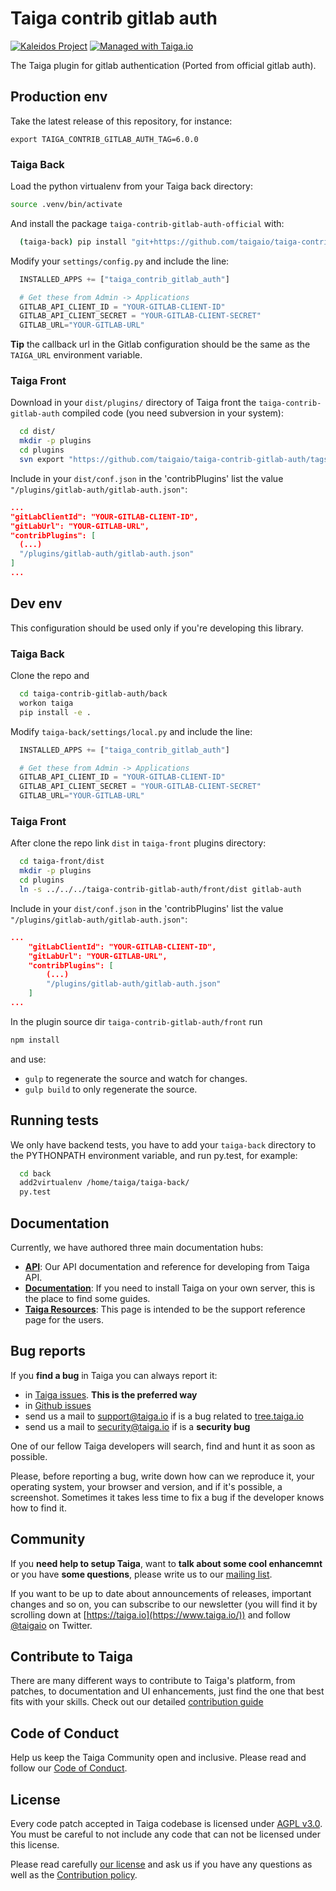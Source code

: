 Taiga contrib gitlab auth
=========================

[![Kaleidos Project](http://kaleidos.net/static/img/badge.png)](https://github.com/kaleidos "Kaleidos Project")
[![Managed with Taiga.io](https://img.shields.io/badge/managed%20with-TAIGA.io-709f14.svg)](https://tree.taiga.io/project/taiga/ "Managed with Taiga.io")

The Taiga plugin for gitlab authentication (Ported from official gitlab auth).

## Production env

Take the latest release of this repository, for instance:

```
export TAIGA_CONTRIB_GITLAB_AUTH_TAG=6.0.0
```

### Taiga Back

Load the python virtualenv from your Taiga back directory:

```bash
source .venv/bin/activate
```

And install the package `taiga-contrib-gitlab-auth-official` with:

```bash
  (taiga-back) pip install "git+https://github.com/taigaio/taiga-contrib-gitlab-auth.git@${TAIGA_CONTRIB_GITLAB_AUTH_TAG}#egg=taiga-contrib-gitlab-auth-official&subdirectory=back"
```

Modify your `settings/config.py` and include the line:

```python
  INSTALLED_APPS += ["taiga_contrib_gitlab_auth"]

  # Get these from Admin -> Applications
  GITLAB_API_CLIENT_ID = "YOUR-GITLAB-CLIENT-ID"
  GITLAB_API_CLIENT_SECRET = "YOUR-GITLAB-CLIENT-SECRET"
  GITLAB_URL="YOUR-GITLAB-URL"
```

**Tip** the callback url in the Gitlab configuration should be the same as the `TAIGA_URL` environment variable.


### Taiga Front

Download in your `dist/plugins/` directory of Taiga front the `taiga-contrib-gitlab-auth` compiled code (you need subversion in your system):

```bash
  cd dist/
  mkdir -p plugins
  cd plugins
  svn export "https://github.com/taigaio/taiga-contrib-gitlab-auth/tags/${TAIGA_CONTRIB_GITLAB_AUTH_TAG}/front/dist"  "gitlab-auth"
```

Include in your `dist/conf.json` in the 'contribPlugins' list the value `"/plugins/gitlab-auth/gitlab-auth.json"`:

```json
...
"gitLabClientId": "YOUR-GITLAB-CLIENT-ID",
"gitLabUrl": "YOUR-GITLAB-URL",
"contribPlugins": [
  (...)
  "/plugins/gitlab-auth/gitlab-auth.json"
]
...
```

## Dev env

This configuration should be used only if you're developing this library.

### Taiga Back

Clone the repo and

```bash
  cd taiga-contrib-gitlab-auth/back
  workon taiga
  pip install -e .
```

Modify `taiga-back/settings/local.py` and include the line:

```python
  INSTALLED_APPS += ["taiga_contrib_gitlab_auth"]

  # Get these from Admin -> Applications
  GITLAB_API_CLIENT_ID = "YOUR-GITLAB-CLIENT-ID"
  GITLAB_API_CLIENT_SECRET = "YOUR-GITLAB-CLIENT-SECRET"
  GITLAB_URL="YOUR-GITLAB-URL"

```

### Taiga Front

After clone the repo link `dist` in `taiga-front` plugins directory:

```bash
  cd taiga-front/dist
  mkdir -p plugins
  cd plugins
  ln -s ../../../taiga-contrib-gitlab-auth/front/dist gitlab-auth
```

Include in your `dist/conf.json` in the 'contribPlugins' list the value `"/plugins/gitlab-auth/gitlab-auth.json"`:

```json
...
    "gitLabClientId": "YOUR-GITLAB-CLIENT-ID",
    "gitLabUrl": "YOUR-GITLAB-URL",
    "contribPlugins": [
        (...)
        "/plugins/gitlab-auth/gitlab-auth.json"
    ]
...
```

In the plugin source dir `taiga-contrib-gitlab-auth/front` run

```bash
npm install
```
and use:

- `gulp` to regenerate the source and watch for changes.
- `gulp build` to only regenerate the source.

## Running tests

We only have backend tests, you have to add your `taiga-back` directory to the
PYTHONPATH environment variable, and run py.test, for example:

```bash
  cd back
  add2virtualenv /home/taiga/taiga-back/
  py.test
```

## Documentation

Currently, we have authored three main documentation hubs:

- **[API](https://taigaio.github.io/taiga-doc/dist/api.html)**: Our API documentation and reference for developing from Taiga API.
- **[Documentation](https://taigaio.github.io/taiga-doc/dist/)**: If you need to install Taiga on your own server, this is the place to find some guides.
- **[Taiga Resources](https://resources.taiga.io)**: This page is intended to be the support reference page for the users.

## Bug reports

If you **find a bug** in Taiga you can always report it:

- in [Taiga issues](https://tree.taiga.io/project/taiga/issues). **This is the preferred way**
- in [Github issues](https://github.com/taigaio/taiga-contrib-gitlab-auth/issues)
- send us a mail to support@taiga.io if is a bug related to [tree.taiga.io](https://tree.taiga.io)
- send us a mail to security@taiga.io if is a **security bug**

One of our fellow Taiga developers will search, find and hunt it as soon as possible.

Please, before reporting a bug, write down how can we reproduce it, your operating system, your browser and version, and if it's possible, a screenshot. Sometimes it takes less time to fix a bug if the developer knows how to find it.

## Community

If you **need help to setup Taiga**, want to **talk about some cool enhancemnt** or you have **some questions**, please write us to our [mailing list](https://groups.google.com/d/forum/taigaio).

If you want to be up to date about announcements of releases, important changes and so on, you can subscribe to our newsletter (you will find it by scrolling down at [https://taiga.io](https://www.taiga.io/)) and follow [@taigaio](https://twitter.com/taigaio) on Twitter.

## Contribute to Taiga

There are many different ways to contribute to Taiga's platform, from patches, to documentation and UI enhancements, just find the one that best fits with your skills. Check out our detailed [contribution guide](https://resources.taiga.io/extend/how-can-i-contribute/)

## Code of Conduct

Help us keep the Taiga Community open and inclusive. Please read and follow our [Code of Conduct](https://github.com/taigaio/code-of-conduct/blob/master/CODE_OF_CONDUCT.md).

## License

Every code patch accepted in Taiga codebase is licensed under [AGPL v3.0](http://www.gnu.org/licenses/agpl-3.0.html). You must be careful to not include any code that can not be licensed under this license.

Please read carefully [our license](https://github.com/taigaio/taiga-contrib-gitlab-auth/blob/master/LICENSE) and ask us if you have any questions as well as the [Contribution policy](https://github.com/taigaio/taiga-contrib-gitlab-auth/blob/master/CONTRIBUTING.md).
